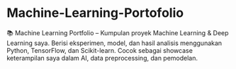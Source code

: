 # Machine-Learning-Portofolio
📚 Machine Learning Portfolio – Kumpulan proyek Machine Learning &amp; Deep Learning saya. Berisi eksperimen, model, dan hasil analisis menggunakan Python, TensorFlow, dan Scikit-learn. Cocok sebagai showcase keterampilan saya dalam AI, data preprocessing, dan pemodelan.
